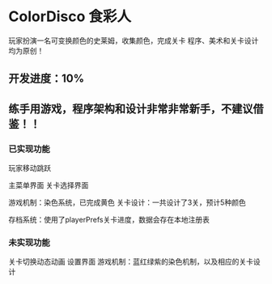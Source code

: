 # ColorDisco 食彩人
玩家扮演一名可变换颜色的史莱姆，收集颜色，完成关卡
程序、美术和关卡设计均为原创！

## 开发进度：10%
## 练手用游戏，程序架构和设计非常非常新手，不建议借鉴！！

### 已实现功能
玩家移动跳跃

主菜单界面
关卡选择界面

游戏机制：染色系统，已完成黄色
关卡设计：一共设计了3关，预计5种颜色

存档系统：使用了playerPrefs关卡进度，数据会存在本地注册表

### 未实现功能
关卡切换动态动画
设置界面
游戏机制：蓝红绿紫的染色机制，以及相应的关卡设计
